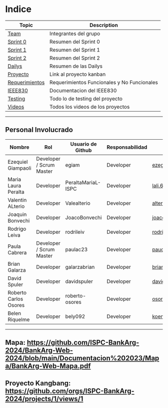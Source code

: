# Indice

|Topic|Description|
|---|---|
|[Team](https://github.com/ISPC-BankArg-2024/.github/wiki/01-Team)|Integrantes del grupo|
|[Sprint 0](https://github.com/ISPC-BankArg-2024/.github/wiki/02-Sprint-0)|Resumen del Sprint 0|
|[Sprint 1](https://github.com/ISPC-BankArg-2024/.github/wiki/03-Sprint-1)|Resumen del Sprint 1|
|[Sprint 2](https://github.com/ISPC-BankArg-2024/.github/wiki/04-Sprint-2)|Resumen del Sprint 2|
|[Dailys](https://github.com/ISPC-BankArg-2024/.github/wiki/05-Dailys)|Resumen de las Dailys|
|[Proyecto](https://github.com/ISPC-BankArg-2024/.github/wiki/06-Proyecto)|Link al proyecto kanban|
|[Requerimientos](https://github.com/ISPC-BankArg-2024/.github/wiki/07-Requerimientos)|Requerimientos Funcionales y No Funcionales|
|[IEEE830](https://github.com/ISPC-BankArg-2024/.github/wiki/08-IEEE830)|Documentacion del IEEE830|
|[Testing](https://github.com/ISPC-BankArg-2024/.github/wiki/09-Testing)|Todo lo de testing del proyecto|
|[Videos](https://github.com/ISPC-BankArg-2024/.github/wiki/10-Videos)|Todos los videos de los proyectos|

***

## Personal Involucrado

| Nombre              | Rol        | Usuario de Github | Responsabilidad | Información de contacto          |
|---------------------|------------|-------------------|-----------------|---------------------------------|
| Ezequiel Giampaoli  | Developer / Scrum Master  | egiam             | Developer       | ezegiampaoli@gmail.com          |
| Maria Laura Peralta | Developer  | PeraltaMariaL-ISPC| Developer       | lali.635@gmail.com              |
| Valentin ALterio    | Developer  | Valealterio       | Developer       | alteriovalentin01@gmail.com     |
| Joaquin Bonvechi    | Developer  | JoacoBonvechi     | Developer       | joacobonvechi2272002@gmail.com  |
| Rodrigo Leiva       | Developer  | rodrileiv         | Developer       | rodrigoleiva1995@hotmail.com   |
| Paula Cabrera       | Developer / Scrum Master  | paulac23          | Developer       | paucabrera95@gmail.com         |
| Brian Galarza       | Developer  | galarzabrian      | Developer       | briangalarza71@gmail.com       |
| David Spuler        | Developer  | davidspuler       | Developer       | davidspuler68@gmail.com        |
| Roberto Carlos Osores | Developer | roberto-osores   | Developer       | osoresroberto@gmail.com        |
| Belen Riquelme      | Developer  | bely092           | Developer       | koen.lion92@gmail.com          |

***

## Mapa: https://github.com/ISPC-BankArg-2024/BankArg-Web-2024/blob/main/Documentacion%202023/Mapa/BankArg-Web-Mapa.pdf
## Proyecto Kangbang: https://github.com/orgs/ISPC-BankArg-2024/projects/1/views/1
